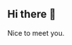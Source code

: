 ## Hi there 👋

Nice to meet you.


<!--
<img
  src="https://github.com/guinan34/guinan34/blob/main/images/stat.svg"
  alt="Guinan WakaTime Activity"
/>
-->

<!--
**guinan34/guinan34** is a ✨ _special_ ✨ repository because its `README.md` (this file) appears on your GitHub profile.

Here are some ideas to get you started:

- 🔭 I’m currently working on ...
- 🌱 I’m currently learning ...
- 👯 I’m looking to collaborate on ...
- 🤔 I’m looking for help with ...
- 💬 Ask me about ...
- 📫 How to reach me: ...
- 😄 Pronouns: ...
- ⚡ Fun fact: ...
-->
